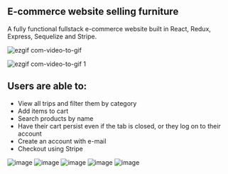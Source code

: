 ## E-commerce website selling furniture

A fully functional fullstack e-commerce website built in React, Redux, Express, Sequelize and Stripe.

![ezgif com-video-to-gif](https://user-images.githubusercontent.com/26104823/53595520-81fea700-3b6b-11e9-80f4-44dfea331bfb.gif)

![ezgif com-video-to-gif 1](https://user-images.githubusercontent.com/26104823/53595601-aeb2be80-3b6b-11e9-9bd7-bc216530d285.gif)

## **Users are able to:**

- View all trips and filter them by category
- Add items to cart
- Search products by name
- Have their cart persist even if the tab is closed, or they log on to their account
- Create an account with e-mail
- Checkout using Stripe

![image](https://user-images.githubusercontent.com/26104823/53846034-6afbf280-3f79-11e9-8939-c2ea77b6659b.png)
![image](https://user-images.githubusercontent.com/26104823/53846040-6fc0a680-3f79-11e9-8059-60d4dc306022.png)
![image](https://user-images.githubusercontent.com/26104823/53909810-78b88300-4020-11e9-806f-c8dbe4ef13ad.png)
![image](https://user-images.githubusercontent.com/26104823/54055217-5c504e00-41ba-11e9-8951-2eef3c07e741.png)
![image](https://user-images.githubusercontent.com/26104823/54088884-0c4bc580-4339-11e9-8d3a-44d78915a7ad.png)


